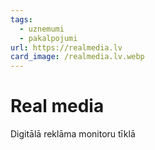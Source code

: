 ```yaml
---
tags:
  - uznemumi
  - pakalpojumi
url: https://realmedia.lv
card_image: /realmedia.lv.webp
---
```


# Real media

Digitālā reklāma monitoru tīklā
